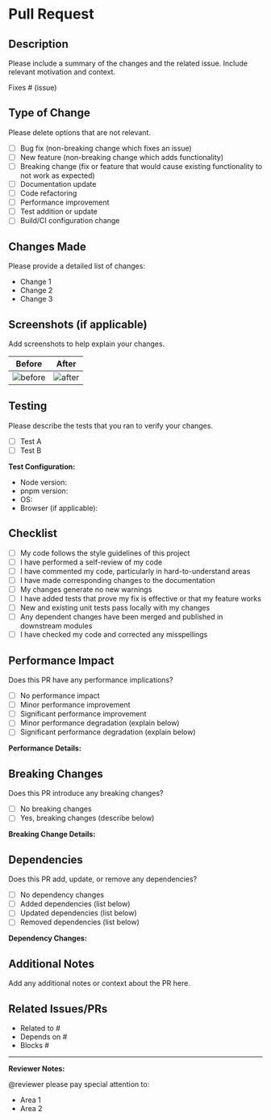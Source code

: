 # Pull Request

## Description

Please include a summary of the changes and the related issue. Include relevant motivation and context.

Fixes # (issue)

## Type of Change

Please delete options that are not relevant.

- [ ] Bug fix (non-breaking change which fixes an issue)
- [ ] New feature (non-breaking change which adds functionality)
- [ ] Breaking change (fix or feature that would cause existing functionality to not work as expected)
- [ ] Documentation update
- [ ] Code refactoring
- [ ] Performance improvement
- [ ] Test addition or update
- [ ] Build/CI configuration change

## Changes Made

Please provide a detailed list of changes:

- Change 1
- Change 2
- Change 3

## Screenshots (if applicable)

Add screenshots to help explain your changes.

| Before | After |
|--------|-------|
| ![before](url) | ![after](url) |

## Testing

Please describe the tests that you ran to verify your changes.

- [ ] Test A
- [ ] Test B

**Test Configuration:**
- Node version:
- pnpm version:
- OS:
- Browser (if applicable):

## Checklist

- [ ] My code follows the style guidelines of this project
- [ ] I have performed a self-review of my code
- [ ] I have commented my code, particularly in hard-to-understand areas
- [ ] I have made corresponding changes to the documentation
- [ ] My changes generate no new warnings
- [ ] I have added tests that prove my fix is effective or that my feature works
- [ ] New and existing unit tests pass locally with my changes
- [ ] Any dependent changes have been merged and published in downstream modules
- [ ] I have checked my code and corrected any misspellings

## Performance Impact

Does this PR have any performance implications?

- [ ] No performance impact
- [ ] Minor performance improvement
- [ ] Significant performance improvement
- [ ] Minor performance degradation (explain below)
- [ ] Significant performance degradation (explain below)

**Performance Details:**

## Breaking Changes

Does this PR introduce any breaking changes?

- [ ] No breaking changes
- [ ] Yes, breaking changes (describe below)

**Breaking Change Details:**

## Dependencies

Does this PR add, update, or remove any dependencies?

- [ ] No dependency changes
- [ ] Added dependencies (list below)
- [ ] Updated dependencies (list below)
- [ ] Removed dependencies (list below)

**Dependency Changes:**

## Additional Notes

Add any additional notes or context about the PR here.

## Related Issues/PRs

- Related to #
- Depends on #
- Blocks #

---

**Reviewer Notes:**

@reviewer please pay special attention to:
- Area 1
- Area 2
